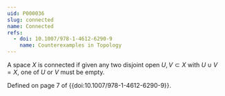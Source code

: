 ```yaml
---
uid: P000036
slug: connected
name: Connected
refs:
  - doi: 10.1007/978-1-4612-6290-9
    name: Counterexamples in Topology
---
```

A space $X$ is connected if given any two disjoint open $U, V \subset X$ with $U \cup V = X$, one of $U$ or $V$ must be empty.

Defined on page 7 of {{doi:10.1007/978-1-4612-6290-9}}.
